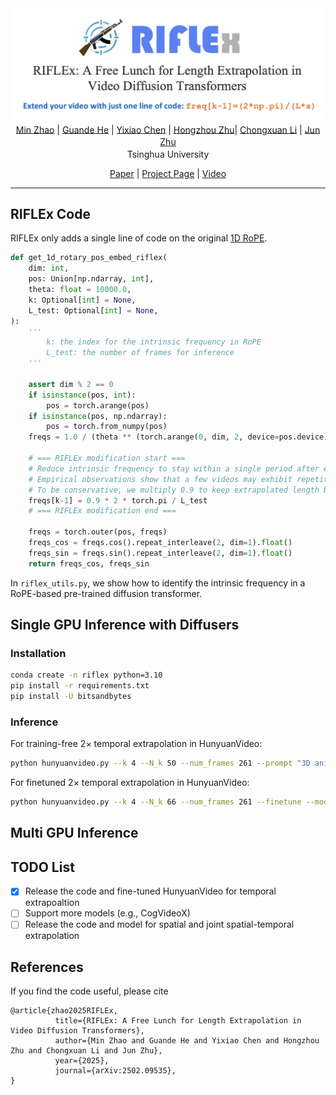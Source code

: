 
<div align="center">
<img src='assets/riflex.png'></img>

<div>
    <a href="https://gracezhao1997.github.io/" target="_blank">Min Zhao</a><sup></sup> | 
    <a href="https://guandehe.github.io/" target="_blank">Guande He</a><sup></sup> | 
    <a href="https://github.com/Chyxx" target="_blank">Yixiao Chen</a><sup></sup> | 
    <a href="https://zhuhz22.github.io/" target="_blank">Hongzhou Zhu</a><sup></sup>|
<a href="https://zhenxuan00.github.io/" target="_blank">Chongxuan Li</a><sup></sup> | 
    <a href="https://ml.cs.tsinghua.edu.cn/~jun/index.shtml" target="_blank">Jun Zhu</a><sup></sup>
</div>
<div>
    <sup></sup>Tsinghua University
</div>



[Paper](https://arxiv.org/pdf/xxx.xxx.pdf) | [Project Page](https://riflex-video.github.io/) | [Video](https://www.youtube.com/watch?v=taofoXDsKGk) 


</div>

---

## RIFLEx Code
RIFLEx only adds a single line of code on the original [1D RoPE](https://github.com/huggingface/diffusers/blob/9c7e205176c30b27c5f44ec7650a8dfcc12dde86/src/diffusers/models/embeddings.py#L1105).
```python
def get_1d_rotary_pos_embed_riflex(
    dim: int,
    pos: Union[np.ndarray, int],
    theta: float = 10000.0,
    k: Optional[int] = None,
    L_test: Optional[int] = None,
):
    '''
        k: the index for the intrinsic frequency in RoPE
        L_test: the number of frames for inference
    '''
    
    assert dim % 2 == 0
    if isinstance(pos, int):
        pos = torch.arange(pos)
    if isinstance(pos, np.ndarray):
        pos = torch.from_numpy(pos)
    freqs = 1.0 / (theta ** (torch.arange(0, dim, 2, device=pos.device)[: (dim // 2)].float() / dim)) 

    # === RIFLEx modification start ===
    # Reduce intrinsic frequency to stay within a single period after extrapolation (Eq.(8)).
    # Empirical observations show that a few videos may exhibit repetition in the tail frames.
    # To be conservative, we multiply 0.9 to keep extrapolated length below 90% of a period. 
    freqs[k-1] = 0.9 * 2 * torch.pi / L_test
    # === RIFLEx modification end ===

    freqs = torch.outer(pos, freqs)  
    freqs_cos = freqs.cos().repeat_interleave(2, dim=1).float()  
    freqs_sin = freqs.sin().repeat_interleave(2, dim=1).float()  
    return freqs_cos, freqs_sin
```
In `riflex_utils.py`, we show how to identify the intrinsic frequency in a RoPE-based pre-trained diffusion transformer.

## Single GPU Inference with Diffusers
### Installation
```bash
conda create -n riflex python=3.10
pip install -r requirements.txt
pip install -U bitsandbytes
```
### Inference
For training-free 2× temporal extrapolation in HunyuanVideo: 
```bash
python hunyuanvideo.py --k 4 --N_k 50 --num_frames 261 --prompt "3D animation of a small, round, fluffy creature with big, expressive eyes explores a vibrant, enchanted forest. The creature, a whimsical blend of a rabbit and a squirrel, has soft blue fur and a bushy, striped tail. It hops along a sparkling stream, its eyes wide with wonder. The forest is alive with magical elements: flowers that glow and change colors, trees with leaves in shades of purple and silver, and small floating lights that resemble fireflies. The creature stops to interact playfully with a group of tiny, fairy-like beings dancing around a mushroom ring. The creature looks up in awe at a large, glowing tree that seems to be the heart of the forest."
```
For finetuned 2× temporal extrapolation in HunyuanVideo: 
```bash
python hunyuanvideo.py --k 4 --N_k 66 --num_frames 261 --finetune --model_id "thu-ml/Hunyuan-RIFLEx-diffusers" --prompt "3D animation of a small, round, fluffy creature with big, expressive eyes explores a vibrant, enchanted forest. The creature, a whimsical blend of a rabbit and a squirrel, has soft blue fur and a bushy, striped tail. It hops along a sparkling stream, its eyes wide with wonder. The forest is alive with magical elements: flowers that glow and change colors, trees with leaves in shades of purple and silver, and small floating lights that resemble fireflies. The creature stops to interact playfully with a group of tiny, fairy-like beings dancing around a mushroom ring. The creature looks up in awe at a large, glowing tree that seems to be the heart of the forest."
```

## Multi GPU Inference

## TODO List
- [x] Release the code and fine-tuned HunyuanVideo for temporal extrapoaltion
- [ ] Support more models (e.g., CogVideoX)
- [ ] Release the code and model for spatial and joint spatial-temporal extrapolation

## References
If you find the code useful, please cite
```
@article{zhao2025RIFLEx,
          title={RIFLEx: A Free Lunch for Length Extrapolation in Video Diffusion Transformers}, 
          author={Min Zhao and Guande He and Yixiao Chen and Hongzhou Zhu and Chongxuan Li and Jun Zhu},
          year={2025},
          journal={arXiv:2502.09535},
}
```